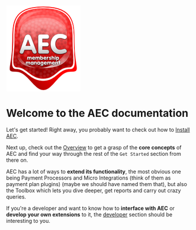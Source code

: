 

![AEC](assets/img/aec-logo-big.png)

# Welcome to the AEC documentation

Let's get started! Right away, you probably want to check out how to [Install AEC](start/01-setup).

Next up, check out the [Overview](start/02-overview) to get a grasp of the **core concepts** of AEC and find your way through the rest of the `Get Started` section from there on.

AEC has a lot of ways to **extend its functionality**, the most obvious one being Payment Processors and Micro Integrations (think of them as payment plan plugins) (maybe we should have named them that), but also the Toolbox which lets you dive deeper, get reports and carry out crazy queries.

If you're a developer and want to know how to **interface with AEC** or **develop your own extensions** to it, the [developer](developer/developer) section should be interesting to you.
